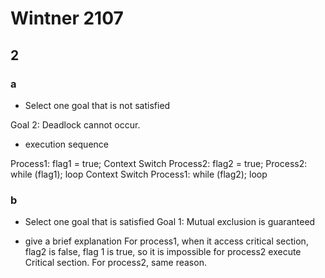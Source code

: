 # Wintner 2107

## 2
### a

+ Select one goal that is not satisfied

Goal 2: Deadlock cannot occur.

+ execution sequence

Process1: flag1 = true;
Context Switch
Process2: flag2 = true;
Process2: while (flag1); loop
Context Switch
Process1: while (flag2); loop

### b 
+ Select one goal that is satisfied
Goal 1: Mutual exclusion is guaranteed

+ give a brief explanation
For process1, when it access critical section, flag2 is false, flag 1 is true, so it is impossible for process2 execute Critical section.
For process2, same reason. 